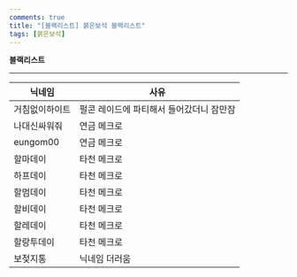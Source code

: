 ```yaml
---
comments: true
title: "[블랙리스트] 붉은보석 블랙리스트"
tags: [붉은보석]
---
```


**블랙리스트**

___

| 닉네임 | 사유 |
|--------|--------|
|거침없이하이트|펄콘 레이드에 파티해서 들어갔더니 잠만잠|
|나대신싸워줘|연금 메크로|
|eungom00|연금 메크로|
|할마데이|타천 메크로|
|하프데이|타천 메크로|
|할멈데이|타천 메크로|
|할비데이|타천 메크로|
|할레데이|타천 메크로|
|할랑투데이|타천 메크로|
|보젖지통|닉네임 더러움|